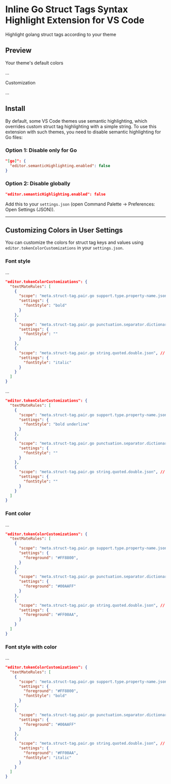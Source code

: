 # Inline Go Struct Tags Syntax Highlight Extension for VS Code

Highlight golang struct tags according to your theme

## Preview

Your theme's default colors

...

Customization

...

## Install

By default, some VS Code themes use semantic highlighting, which overrides custom struct tag highlighting with a simple string. To use this extension with such themes, you need to disable semantic highlighting for Go files:

### Option 1: Disable only for Go

```json
"[go]": {
  "editor.semanticHighlighting.enabled": false
}
```

### Option 2: Disable globally

```json
"editor.semanticHighlighting.enabled": false
```

Add this to your `settings.json` (open Command Palette → Preferences: Open Settings (JSON)).

---

## Customizing Colors in User Settings

You can customize the colors for struct tag keys and values using `editor.tokenColorCustomizations` in your `settings.json`.

### Font style

...

```json
"editor.tokenColorCustomizations": {
  "textMateRules": [
    {
      "scope": "meta.struct-tag.pair.go support.type.property-name.json", // struct tag key
      "settings": {
        "fontStyle": "bold"
      }
    },
    {
      "scope": "meta.struct-tag.pair.go punctuation.separator.dictionary.key-value.json", // struct tag separator (colon)
      "settings": {
        "fontStyle": ""
      }
    },
    {
      "scope": "meta.struct-tag.pair.go string.quoted.double.json", // struct tag value
      "settings": {
        "fontStyle": "italic"
      }
    }
  ]
}
```

...

```json
"editor.tokenColorCustomizations": {
  "textMateRules": [
    {
      "scope": "meta.struct-tag.pair.go support.type.property-name.json", // struct tag key
      "settings": {
        "fontStyle": "bold underline"
      }
    },
    {
      "scope": "meta.struct-tag.pair.go punctuation.separator.dictionary.key-value.json", // struct tag separator (colon)
      "settings": {
        "fontStyle": ""
      }
    },
    {
      "scope": "meta.struct-tag.pair.go string.quoted.double.json", // struct tag value
      "settings": {
        "fontStyle": ""
      }
    }
  ]
}
```

### Font color

...

```json
"editor.tokenColorCustomizations": {
  "textMateRules": [
    {
      "scope": "meta.struct-tag.pair.go support.type.property-name.json", // struct tag key
      "settings": {
        "foreground": "#FF8800",
      }
    },
    {
      "scope": "meta.struct-tag.pair.go punctuation.separator.dictionary.key-value.json", // struct tag separator (colon)
      "settings": {
        "foreground": "#00AAFF"
      }
    },
    {
      "scope": "meta.struct-tag.pair.go string.quoted.double.json", // struct tag value
      "settings": {
        "foreground": "#FF00AA",
      }
    }
  ]
}
```

### Font style with color

...

```json
"editor.tokenColorCustomizations": {
  "textMateRules": [
    {
      "scope": "meta.struct-tag.pair.go support.type.property-name.json", // struct tag key
      "settings": {
        "foreground": "#FF8800",
        "fontStyle": "bold"
      }
    },
    {
      "scope": "meta.struct-tag.pair.go punctuation.separator.dictionary.key-value.json", // struct tag separator (colon)
      "settings": {
        "foreground": "#00AAFF"
      }
    },
    {
      "scope": "meta.struct-tag.pair.go string.quoted.double.json", // struct tag value
      "settings": {
        "foreground": "#FF00AA",
        "fontStyle": "italic"
      }
    }
  ]
}
```
